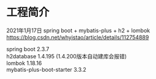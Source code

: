 # 工程简介
  
2021年1月17日 spring boot + mybatis-plus + h2 + lombok 
https://blog.csdn.net/whyistao/article/details/112754889  


spring boot 2.3.7  
h2database 1.4.195 (1.4.200版本自动建库会报错)  
lombok 1.18.16  
mybatis-plus-boot-starter 3.3.2  






